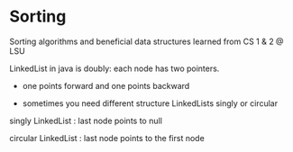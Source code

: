 # Sorting

Sorting algorithms and beneficial data structures learned from CS 1 &amp; 2 @ LSU

LinkedList in java is doubly: each node has two pointers.

* one points forward and one points backward

* sometimes you need different structure LinkedLists singly or circular


singly LinkedList : last node points to null

circular LinkedList : last node points to the first node
